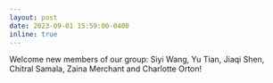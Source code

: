 ```yaml
---
layout: post
date: 2023-09-01 15:59:00-0400
inline: true
---
```


Welcome new members of our group: Siyi Wang, Yu Tian, Jiaqi Shen, Chitral Samala, Zaina Merchant and Charlotte Orton!
